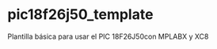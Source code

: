 pic18f26j50_template
====================

Plantilla básica para usar el PIC 18F26J50con MPLABX y XC8
